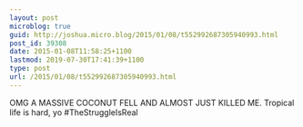 ```yaml
---
layout: post
microblog: true
guid: http://joshua.micro.blog/2015/01/08/t552992687305940993.html
post_id: 39308
date: 2015-01-08T11:58:25+1100
lastmod: 2019-07-30T17:41:39+1100
type: post
url: /2015/01/08/t552992687305940993.html
---
```

OMG A MASSIVE COCONUT FELL AND ALMOST JUST KILLED ME. Tropical life is hard, yo #TheStruggleIsReal
